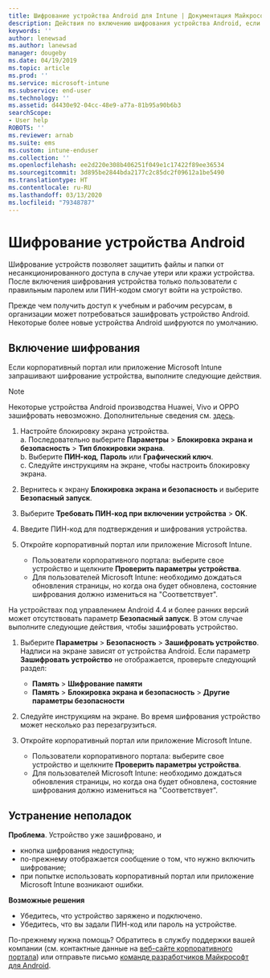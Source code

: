 ```yaml
---
title: Шифрование устройства Android для Intune | Документация Майкрософт
description: Действия по включению шифрования устройства Android, если это требуется в Intune
keywords: ''
author: lenewsad
ms.author: lanewsad
manager: dougeby
ms.date: 04/19/2019
ms.topic: article
ms.prod: ''
ms.service: microsoft-intune
ms.subservice: end-user
ms.technology: ''
ms.assetid: d4430e92-04cc-48e9-a77a-81b95a90b6b3
searchScope:
- User help
ROBOTS: ''
ms.reviewer: arnab
ms.suite: ems
ms.custom: intune-enduser
ms.collection: ''
ms.openlocfilehash: ee2d220e308b406251f049e1c17422f89ee36534
ms.sourcegitcommit: 3d895be2844bda2177c2c85dc2f09612a1be5490
ms.translationtype: HT
ms.contentlocale: ru-RU
ms.lasthandoff: 03/13/2020
ms.locfileid: "79348787"
---
```

# <a name="encrypting-your-android-device"></a>Шифрование устройства Android

Шифрование устройств позволяет защитить файлы и папки от несанкционированного доступа в случае утери или кражи устройства. После включения шифрования устройства только пользователи с правильным паролем или ПИН-кодом смогут войти на устройство. 

Прежде чем получить доступ к учебным и рабочим ресурсам, в организации может потребоваться зашифровать устройство Android. Некоторые более новые устройства Android шифруются по умолчанию.  

## <a name="turn-on-encryption"></a>Включение шифрования

Если корпоративный портал или приложение Microsoft Intune запрашивают шифрование устройства, выполните следующие действия. 

> [!Note]
> Некоторые устройства Android производства Huawei, Vivo и OPPO зашифровать невозможно. Дополнительные сведения см. [здесь](your-device-appears-encrypted-but-cp-says-otherwise-android.md).  

1. Настройте блокировку экрана устройства.  
    a. Последовательно выберите **Параметры** > **Блокировка экрана и безопасность** > **Тип блокировки экрана**.  
    b. Выберите **ПИН-код**, **Пароль** или **Графический ключ**.  
    c. Следуйте инструкциям на экране, чтобы настроить блокировку экрана.  

2. Вернитесь к экрану **Блокировка экрана и безопасность** и выберите **Безопасный запуск**.
3. Выберите **Требовать ПИН-код при включении устройства** > **ОК**.
4. Введите ПИН-код для подтверждения и шифрования устройства.
5. Откройте корпоративный портал или приложение Microsoft Intune.
    * Пользователи корпоративного портала: выберите свое устройство и щелкните **Проверить параметры устройства**. 
    * Для пользователей Microsoft Intune: необходимо дождаться обновления страницы, но когда она будет обновлена, состояние шифрования должно измениться на "Соответствует".  

На устройствах под управлением Android 4.4 и более ранних версий может отсутствовать параметр **Безопасный запуск**. В этом случае выполните следующие действия, чтобы зашифровать устройство.

1. Выберите **Параметры** > **Безопасность** > **Зашифровать устройство**. Надписи на экране зависят от устройства Android. Если параметр **Зашифровать устройство** не отображается, проверьте следующий раздел:
    * **Память** > **Шифрование памяти**
    * **Память** > **Блокировка экрана и безопасность** > **Другие параметры безопасности** 

2. Следуйте инструкциям на экране. Во время шифрования устройство может несколько раз перезагрузиться.
3. Откройте корпоративный портал или приложение Microsoft Intune.
    * Пользователи корпоративного портала: выберите свое устройство и щелкните **Проверить параметры устройства**.  
    * Для пользователей Microsoft Intune: необходимо дождаться обновления страницы, но когда она будет обновлена, состояние шифрования должно измениться на "Соответствует".

## <a name="troubleshoot"></a>Устранение неполадок  
**Проблема**. Устройство уже зашифровано, и

- кнопка шифрования недоступна;
- по-прежнему отображается сообщение о том, что нужно включить шифрование;
- при попытке использовать корпоративный портал или приложение Microsoft Intune возникают ошибки.

**Возможные решения**

- Убедитесь, что устройство заряжено и подключено.  
- Убедитесь, что вы задали ПИН-код или пароль на устройстве.  

По-прежнему нужна помощь? Обратитесь в службу поддержки вашей компании (см. контактные данные на [веб-сайте корпоративного портала](https://go.microsoft.com/fwlink/?linkid=2010980)) или отправьте письмо <a href="mailto:wintunedroidfbk@microsoft.com?subject=I'm having trouble with encryption on my Android device&body=Describe the issue you're experiencing here.">команде разработчиков Майкрософт для Android</a>.  
